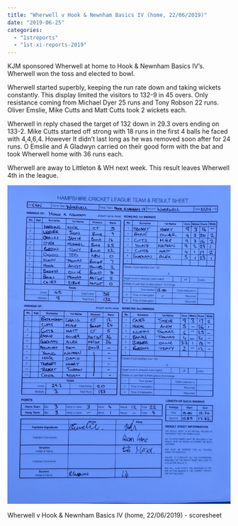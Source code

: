 ```yaml
---
title: "Wherwell v Hook & Newnham Basics IV (home, 22/06/2019)"
date: "2019-06-25"
categories: 
  - "1streports"
  - "1st-xi-reports-2019"
---
```


KJM sponsored Wherwell at home to Hook & Newnham Basics IV’s. Wherwell won the toss and elected to bowl.

Wherwell started superbly, keeping the run rate down and taking wickets constantly. This display limited the visitors to 132-9 in 45 overs. Only resistance coming from Michael Dyer 25 runs and Tony Robson 22 runs. Oliver Emslie, Mike Cutts and Matt Cutts took 2 wickets each.

Wherwell in reply chased the target of 132 down in 29.3 overs ending on 133-2. Mike Cutts started off strong with 18 runs in the first 4 balls he faced with 4,4,6,4. However It didn’t last long as he was removed soon after for 24 runs. O Emslie and A Gladwyn carried on their good form with the bat and took Wherwell home with 36 runs each.

Wherwell are away to Littleton & WH next week. This result leaves Wherwell 4th in the league.

[![](images/20190622-Hook-N-Basics-IV-720x1024.jpg)](https://www.wherwellcc.co.uk/wp-content/uploads/2019/06/20190622-Hook-N-Basics-IV.jpg)

Wherwell v Hook & Newnham Basics IV (home, 22/06/2019) - scoresheet
